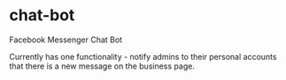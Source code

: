 # chat-bot
Facebook Messenger Chat Bot

Currently has one functionality - notify admins to their personal accounts that there is a new message on the business page.
